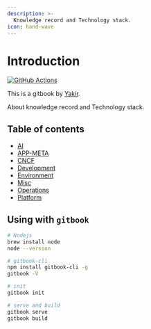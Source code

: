```yaml
---
description: >-
  Knowledge record and Technology stack.
icon: hand-wave
---
```


# Introduction

[![GitHub Actions](https://img.shields.io/github/actions/workflow/status/yakir3/gitbook/ci-to-dockerhub.yml?label=ci-to-dockerhub&logo=github&logoColor=white)](https://github.com/yakir3/gitbook/actions/workflows/ci-to-dockerhub.yml)

  This is a gitbook by [Yakir](https://github.com/yakir3/gitbook/).

  About knowledge record and Technology stack.

## Table of contents

<!-- toc -->
- [AI](#)
- [APP-META](#)
- [CNCF](#)
- [Development](#)
- [Environment](#)
- [Misc](#)
- [Operations](#)
- [Platform](#)
<!-- tocstop -->


## Using with `gitbook`

```bash
# Nodejs
brew install node
node --version

# gitbook-cli
npm install gitbook-cli -g
gitbook -V

# init
gitbook init

# serve and build
gitbook serve
gitbook build
```


